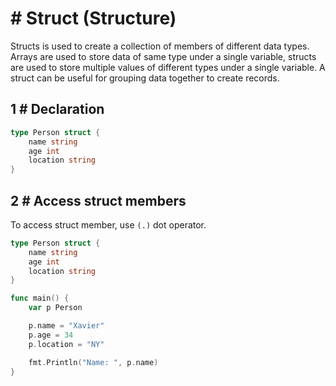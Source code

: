 # # Struct (Structure)
Structs is used to create a collection of members of different data types.
Arrays are used to store data of same type under a single variable, structs are used to store multiple values of different types under a single variable. A struct can be useful for grouping data together to create records.

## 1 # Declaration

```go
type Person struct {
    name string
    age int
    location string
}
```

## 2 # Access struct members
To access struct member, use `(.)` dot operator.

```go
type Person struct {
    name string
    age int
    location string
}

func main() {
    var p Person

    p.name = "Xavier"
    p.age = 34
    p.location = "NY"

    fmt.Println("Name: ", p.name)
}
```
